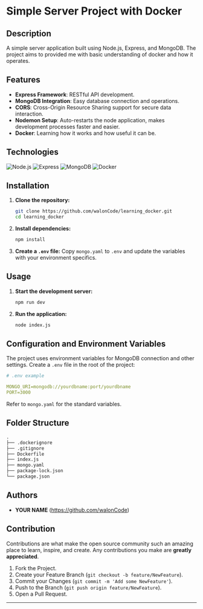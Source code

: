 # Simple Server Project with Docker

## Description

A simple server application built using Node.js, Express, and MongoDB. The project aims to provided me with basic understanding of docker and how it operates.

## Features

- **Express Framework**: RESTful API development.
- **MongoDB Integration**: Easy database connection and operations.
- **CORS**: Cross-Origin Resource Sharing support for secure data interaction.
- **Nodemon Setup**: Auto-restarts the node application, makes development processes faster and easier.
- **Docker**: Learning how it works and how useful it can be.

## Technologies

![Node.js](https://img.shields.io/badge/Node.js-339933?style=for-the-badge&logo=node.js&logoColor=white)
![Express](https://img.shields.io/badge/Express-js-r91?style=for-the-badge&logo=Express&logoColor=white)
![MongoDB](https://img.shields.io/badge/MongoDB-4EA94B?style=for-the-badge&logo=mongodb&logoColor=white)
![Docker](https://img.shields.io/badge/Docker-2496ED?style=for-the-badge&logo=docker&logoColor=white)

## Installation

1. **Clone the repository:**

    ```sh
    git clone https://github.com/walonCode/learning_docker.git
    cd learning_docker
    ```

2. **Install dependencies:**

    ```sh
    npm install
    ```

3. **Create a `.env` file:** Copy `mongo.yaml` to `.env` and update the variables with your environment specifics.

## Usage

1. **Start the development server:**

    ```sh
    npm run dev
    ```

2. **Run the application:**

    ```sh
    node index.js
    ```

## Configuration and Environment Variables

The project uses environment variables for MongoDB connection and other settings. Create a `.env` file in the root of the project:

```yaml
# .env example

MONGO_URI=mongodb://yourdbname:port/yourdbname
PORT=3000
```

Refer to `mongo.yaml` for the standard variables.

## Folder Structure

```markdown
.
├── .dockerignore
├── .gitignore
├── Dockerfile
├── index.js
├── mongo.yaml
├── package-lock.json
└── package.json
```

## Authors

- **YOUR NAME** (https://github.com/walonCode) 

## Contribution

Contributions are what make the open source community such an amazing place to learn, inspire, and create. Any contributions you make are **greatly appreciated**.

1. Fork the Project.
2. Create your Feature Branch (`git checkout -b feature/NewFeature`).
3. Commit your Changes (`git commit -m 'Add some NewFeature'`).
4. Push to the Branch (`git push origin feature/NewFeature`).
5. Open a Pull Request.

---